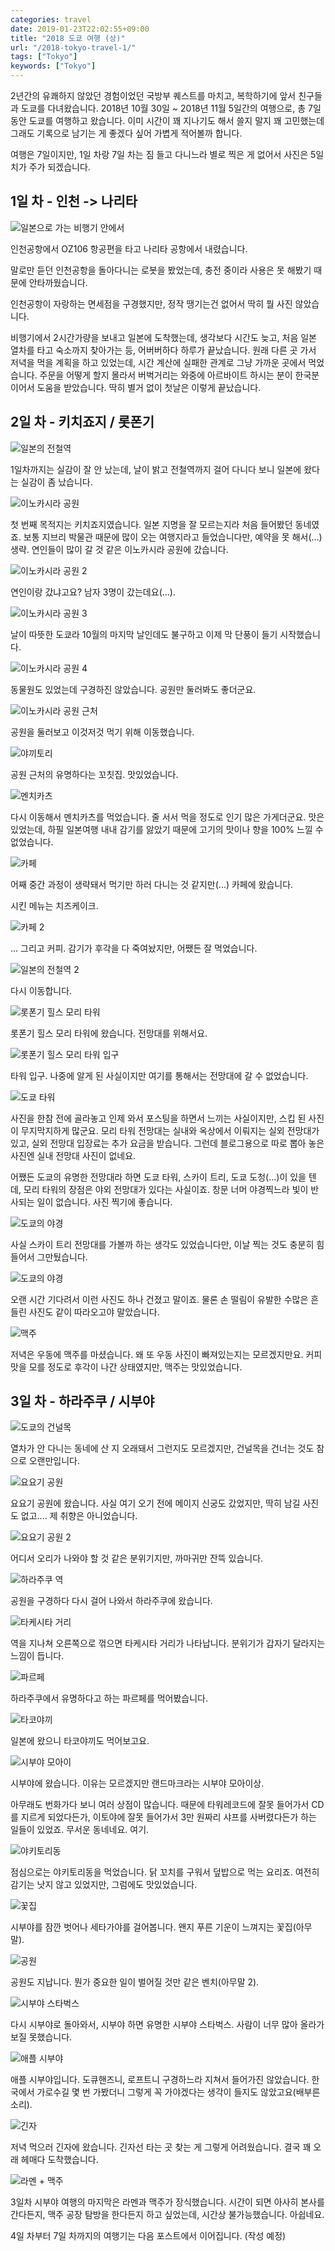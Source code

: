 ```yaml
---
categories: travel
date: 2019-01-23T22:02:55+09:00
title: "2018 도쿄 여행 (상)"
url: "/2018-tokyo-travel-1/"
tags: ["Tokyo"]
keywords: ["Tokyo"]
---
```

2년간의 유쾌하지 않았던 경험이었던 국방부 퀘스트를 마치고, 복학하기에 앞서 친구들과 도쿄를 다녀왔습니다. 2018년 10월 30일 ~ 2018년 11월 5일간의 여행으로, 총 7일 동안 도쿄를 여행하고 왔습니다. 이미 시간이 꽤 지나기도 해서 쓸지 말지 꽤 고민했는데 그래도 기록으로 남기는 게 좋겠다 싶어 가볍게 적어볼까 합니다.

여행은 7일이지만, 1일 차랑 7일 차는 짐 들고 다니느라 별로 찍은 게 없어서 사진은 5일치가 주가 되겠습니다.

## 1일 차 - 인천 -> 나리타

<img src="/images/2018-tokyo-travel-1/01.jpg" alt="일본으로 가는 비행기 안에서">

인천공항에서 OZ106 항공편을 타고 나리타 공항에서 내렸습니다.

말로만 듣던 인천공항을 돌아다니는 로봇을 봤었는데, 충전 중이라 사용은 못 해봤기 때문에 안타까웠습니다.

인천공항이 자랑하는 면세점을 구경했지만, 정작 땡기는건 없어서 딱히 뭘 사진 않았습니다.

비행기에서 2시간가량을 보내고 일본에 도착했는데, 생각보다 시간도 늦고, 처음 일본 열차를 타고 숙소까지 찾아가는 등, 어버버하다 하루가 끝났습니다. 원래 다른 곳 가서 저녁을 먹을 계획을 하고 있었는데, 시간 계산에 실패한 관계로 그냥 가까운 곳에서 먹었습니다. 주문을 어떻게 할지 몰라서 버벅거리는 와중에 아르바이트 하시는 분이 한국분이어서 도움을 받았습니다. 딱히 별거 없이 첫날은 이렇게 끝났습니다.

## 2일 차 - 키치죠지 / 롯폰기

<img src="/images/2018-tokyo-travel-1/02.jpg" alt="일본의 전철역">

1일차까지는 실감이 잘 안 났는데, 날이 밝고 전철역까지 걸어 다니다 보니 일본에 왔다는 실감이 좀 났습니다.

<img src="/images/2018-tokyo-travel-1/03.jpg" alt="이노카시라 공원">

첫 번째 목적지는 키치죠지였습니다. 일본 지명을 잘 모르는지라 처음 들어봤던 동네였죠. 보통 지브리 박물관 때문에 많이 오는 여행지라고 들었습니다만, 예약을 못 해서(...) 생략. 연인들이 많이 갈 것 같은 이노카시라 공원에 갔습니다.

<img src="/images/2018-tokyo-travel-1/04.jpg" alt="이노카시라 공원 2">

연인이랑 갔냐고요? 남자 3명이 갔는데요(...).

<img src="/images/2018-tokyo-travel-1/05.jpg" alt="이노카시라 공원 3">

날이 따뜻한 도쿄라 10월의 마지막 날인데도 불구하고 이제 막 단풍이 들기 시작했습니다.

<img src="/images/2018-tokyo-travel-1/06.jpg" alt="이노카시라 공원 4">

동물원도 있었는데 구경하진 않았습니다. 공원만 둘러봐도 좋더군요.

<img src="/images/2018-tokyo-travel-1/07.jpg" alt="이노카시라 공원 근처">

공원을 둘러보고 이것저것 먹기 위해 이동했습니다.

<img src="/images/2018-tokyo-travel-1/08.jpg" alt="야끼토리">

공원 근처의 유명하다는 꼬칫집. 맛있었습니다.

<img src="/images/2018-tokyo-travel-1/09.jpg" alt="멘치카츠">

다시 이동해서 멘치카츠를 먹었습니다. 줄 서서 먹을 정도로 인기 많은 가게더군요. 맛은 있었는데, 하필 일본여행 내내 감기를 앓았기 때문에 고기의 맛이나 향을 100% 느낄 수 없었습니다.

<img src="/images/2018-tokyo-travel-1/10.jpg" alt="카페">

어째 중간 과정이 생략돼서 먹기만 하러 다니는 것 같지만(...) 카페에 왔습니다.

시킨 메뉴는 치즈케이크.

<img src="/images/2018-tokyo-travel-1/11.jpg" alt="카페 2">

... 그리고 커피. 감기가 후각을 다 죽여놨지만, 어쨌든 잘 먹었습니다.

<img src="/images/2018-tokyo-travel-1/12.jpg" alt="일본의 전철역 2">

다시 이동합니다.

<img src="/images/2018-tokyo-travel-1/13.jpg" alt="롯폰기 힐스 모리 타워">

롯폰기 힐스 모리 타워에 왔습니다. 전망대를 위해서요.

<img src="/images/2018-tokyo-travel-1/14.jpg" alt="롯폰기 힐스 모리 타워 입구">

타워 입구. 나중에 알게 된 사실이지만 여기를 통해서는 전망대에 갈 수 없었습니다.

<img src="/images/2018-tokyo-travel-1/15.jpg" alt="도쿄 타워">

사진을 한참 전에 골라놓고 인제 와서 포스팅을 하면서 느끼는 사실이지만, 스킵 된 사진이 무지막지하게 많군요. 모리 타워 전망대는 실내와 옥상에서 이뤄지는 실외 전망대가 있고, 실외 전망대 입장료는 추가 요금을 받습니다. 그런데 블로그용으로 따로 뽑아 놓은 사진엔 실내 전망대 사진이 없네요.

어쨌든 도쿄의 유명한 전망대라 하면 도쿄 타워, 스카이 트리, 도쿄 도청(...)이 있을 텐데, 모리 타워의 장점은 야외 전망대가 있다는 사실이죠. 창문 너머 야경찍느라 빛이 반사되는 일이 없습니다. 사진 찍기에 좋습니다.

<img src="/images/2018-tokyo-travel-1/16.jpg" alt="도쿄의 야경">

사실 스카이 트리 전망대를 가볼까 하는 생각도 있었습니다만, 이날 찍는 것도 충분히 힘들어서 그만뒀습니다.

<img src="/images/2018-tokyo-travel-1/17.jpg" alt="도쿄의 야경">

오랜 시간 기다려서 이런 사진도 하나 건졌고 말이죠. 물론 손 떨림이 유발한 수많은 흔들린 사진도 같이 따라오고야 말았습니다.

<img src="/images/2018-tokyo-travel-1/18.jpg" alt="맥주">

저녁은 우동에 맥주를 마셨습니다. 왜 또 우동 사진이 빠져있는지는 모르겠지만요. 커피 맛을 모를 정도로 후각이 나간 상태였지만, 맥주는 맛있었습니다.

## 3일 차 - 하라주쿠 / 시부야

<img src="/images/2018-tokyo-travel-1/19.jpg" alt="도쿄의 건널목">

열차가 안 다니는 동네에 산 지 오래돼서 그런지도 모르겠지만, 건널목을 건너는 것도 참으로 오랜만입니다.

<img src="/images/2018-tokyo-travel-1/20.jpg" alt="요요기 공원">

요요기 공원에 왔습니다. 사실 여기 오기 전에 메이지 신궁도 갔었지만, 딱히 남길 사진도 없고.... 제 취향은 아니었습니다.

<img src="/images/2018-tokyo-travel-1/21.jpg" alt="요요기 공원 2">

어디서 오리가 나와야 할 것 같은 분위기지만, 까마귀만 잔뜩 있습니다.

<img src="/images/2018-tokyo-travel-1/22.jpg" alt="하라주쿠 역">

공원을 구경하다 다시 걸어 나와서 하라주쿠에 왔습니다.

<img src="/images/2018-tokyo-travel-1/23.jpg" alt="타케시타 거리">

역을 지나쳐 오른쪽으로 꺾으면 타케시타 거리가 나타납니다. 분위기가 갑자기 달라지는 느낌이 듭니다.

<img src="/images/2018-tokyo-travel-1/24.jpg" alt="파르페">

하라주쿠에서 유명하다고 하는 파르페를 먹어봤습니다.

<img src="/images/2018-tokyo-travel-1/25.jpg" alt="타코야끼">

일본에 왔으니 타코야끼도 먹어보고요.

<img src="/images/2018-tokyo-travel-1/26.jpg" alt="시부야 모아이">

시부야에 왔습니다. 이유는 모르겠지만 랜드마크라는 시부야 모아이상.

아무래도 번화가다 보니 여러 상점이 많습니다. 때문에 타워레코드에 잘못 들어가서 CD를 지르게 되었다든가, 이토야에 잘못 들어가서 3만 원짜리 샤프를 사버렸다든가 하는 일들이 있었죠. 무서운 동네네요. 여기.

<img src="/images/2018-tokyo-travel-1/27.jpg" alt="야키토리동">

점심으로는 야키토리동을 먹었습니다. 닭 꼬치를 구워서 덮밥으로 먹는 요리죠.  여전히 감기는 낫지 않고 있었지만, 그럼에도 맛있었습니다.

<img src="/images/2018-tokyo-travel-1/28.jpg" alt="꽃집">

시부야를 잠깐 벗어나 세타가야를 걸어봅니다. 왠지 푸른 기운이 느껴지는 꽃집(아무말).

<img src="/images/2018-tokyo-travel-1/29.jpg" alt="공원">

공원도 지납니다. 뭔가 중요한 일이 벌어질 것만 같은 벤치(아무말 2).

<img src="/images/2018-tokyo-travel-1/30.jpg" alt="시부야 스타벅스">

다시 시부야로 돌아와서, 시부야 하면 유명한 시부야 스타벅스. 사람이 너무 많아 올라가 보질 못했습니다.

<img src="/images/2018-tokyo-travel-1/31.jpg" alt="애플 시부야">

애플 시부야입니다. 도큐핸즈니, 로프트니 구경하느라 지쳐서 들어가진 않았습니다. 한국에서 가로수길 몇 번 가봤더니 그렇게 꼭 가야겠다는 생각이 들지도 않았고요(배부른 소리). 

<img src="/images/2018-tokyo-travel-1/32.jpg" alt="긴자">

저녁 먹으러 긴자에 왔습니다. 긴자선 타는 곳 찾는 게 그렇게 어려웠습니다. 결국 꽤 오래 헤매다 도착했습니다.

<img src="/images/2018-tokyo-travel-1/33.jpg" alt="라멘 + 맥주">

3일차 시부야 여행의 마지막은 라멘과 맥주가 장식했습니다. 시간이 되면 아사히 본사를 간다든지, 맥주 공장 탐방을 한다든지 하고 싶었는데, 시간상 불가능했습니다. 아쉽네요.

4일 차부터 7일 차까지의 여행기는 다음 포스트에서 이어집니다. (작성 예정)
